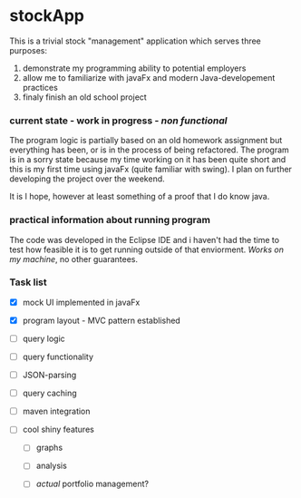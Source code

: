 # stockApp


This is a trivial stock "management" application which serves three purposes:

1. demonstrate my programming ability to potential employers
2. allow me to familiarize with javaFx and modern Java-developement practices
3. finaly finish an old school project

### current state - work in progress - ***non functional***

The program logic is partially based on an old homework assignment but everything has been, or is in the process of being refactored. The program is in a sorry state because my time working on it has been quite short and this is my first time using javaFx (quite familiar with swing). I plan on further developing the project over the weekend.

It is I hope, however at least something of a proof that I do know java.

### practical information about running program

The code was developed in the Eclipse IDE and i haven't had the time to test how feasible it is to get running outside of that enviorment. _Works on my machine_, no other guarantees.

### Task list

  - [x] mock UI implemented in javaFx
  - [x] program layout - MVC pattern established
  - [ ] query logic
  - [ ] query functionality
  - [ ] JSON-parsing
  - [ ] query caching

  - [ ] maven integration
  - [ ] cool shiny features
    - [ ] graphs
    - [ ] analysis
    - [ ] _actual_ portfolio management?
    
